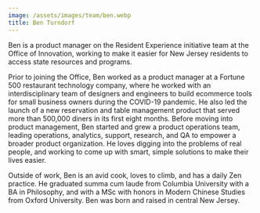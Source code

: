 ```yaml
---
image: /assets/images/team/ben.webp
title: Ben Turndorf
---
```


Ben is a product manager on the Resident Experience initiative team at the Office of Innovation, working to make it easier for New Jersey residents to access state resources and programs.

Prior to joining the Office, Ben worked as a product manager at a Fortune 500 restaurant technology company, where he worked with an interdisciplinary team of designers and engineers to build ecommerce tools for small business owners during the COVID-19 pandemic. He also led the launch of a new reservation and table management product that served more than 500,000 diners in its first eight months. Before moving into product management, Ben started and grew a product operations team, leading operations, analytics, support, research, and QA to empower a broader product organization. He loves digging into the problems of real people, and working to come up with smart, simple solutions to make their lives easier.

Outside of work, Ben is an avid cook, loves to climb, and has a daily Zen practice. He graduated summa cum laude from Columbia University with a BA in Philosophy, and with a MSc with honors in Modern Chinese Studies from Oxford University. Ben was born and raised in central New Jersey.

